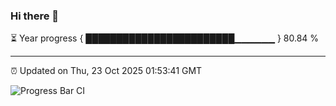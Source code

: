 ### Hi there 👋

⏳ Year progress { ████████████████████████▁▁▁▁▁▁ } 80.84 %

---

⏰ Updated on Thu, 23 Oct 2025 01:53:41 GMT

![Progress Bar CI](https://github.com/ZhaoGui/ZhaoGui/workflows/Progress%20Bar%20CI/badge.svg)
